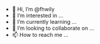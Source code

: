 - 👋 Hi, I’m @fhwily
- 👀 I’m interested in ...
- 🌱 I’m currently learning ...
- 💞️ I’m looking to collaborate on ...
- 📫 How to reach me ...

<!---
fhwily/fhwily is a ✨ special ✨ repository because its `README.md` (this file) appears on your GitHub profile.
You can click the Preview link to take a look at your changes.
--->
